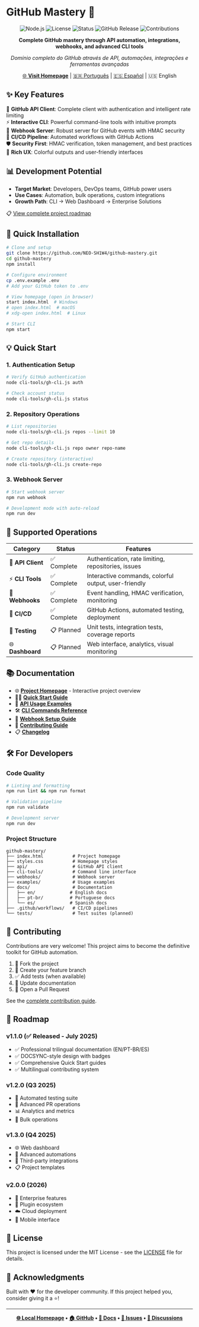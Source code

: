 # GitHub Mastery 🚀

<div align="center">

![Node.js](https://img.shields.io/badge/node.js-v18+-green.svg)
![License](https://img.shields.io/badge/license-MIT-blue.svg)
![Status](https://img.shields.io/badge/status-stable-brightgreen.svg)
![GitHub Release](https://img.shields.io/badge/release-v1.1.0-orange.svg)
![Contributions](https://img.shields.io/badge/contributions-welcome-brightgreen.svg)

**Complete GitHub mastery through API automation, integrations, webhooks, and advanced CLI tools**

_Domínio completo do GitHub através de API, automações, integrações e ferramentas avançadas_

[🌐 **Visit Homepage**](https://neo-sh1w4.github.io/github_mastery/) | [🇧🇷 Português](./docs/pt-br/README.md) | [🇪🇸 Español](./docs/es/README.md) | 🇺🇸 English

</div>

## ✨ Key Features

🔌 **GitHub API Client**: Complete client with authentication and intelligent rate limiting  
⚡ **Interactive CLI**: Powerful command-line tools with intuitive prompts  
🔗 **Webhook Server**: Robust server for GitHub events with HMAC security  
🔄 **CI/CD Pipeline**: Automated workflows with GitHub Actions  
🛡️ **Security First**: HMAC verification, token management, and best practices  
🎨 **Rich UX**: Colorful outputs and user-friendly interfaces

## 📊 Development Potential

- **Target Market**: Developers, DevOps teams, GitHub power users
- **Use Cases**: Automation, bulk operations, custom integrations
- **Growth Path**: CLI → Web Dashboard → Enterprise Solutions

📋 [View complete project roadmap](#-roadmap)

## 🚀 Quick Installation

```bash
# Clone and setup
git clone https://github.com/NEO-SH1W4/github-mastery.git
cd github-mastery
npm install

# Configure environment
cp .env.example .env
# Add your GitHub token to .env

# View homepage (open in browser)
start index.html  # Windows
# open index.html  # macOS
# xdg-open index.html  # Linux

# Start CLI
npm start
```

## 💡 Quick Start

### 1. Authentication Setup

```bash
# Verify GitHub authentication
node cli-tools/gh-cli.js auth

# Check account status
node cli-tools/gh-cli.js status
```

### 2. Repository Operations

```bash
# List repositories
node cli-tools/gh-cli.js repos --limit 10

# Get repo details
node cli-tools/gh-cli.js repo owner repo-name

# Create repository (interactive)
node cli-tools/gh-cli.js create-repo
```

### 3. Webhook Server

```bash
# Start webhook server
npm run webhook

# Development mode with auto-reload
npm run dev
```

## 🧩 Supported Operations

| Category          | Status      | Features                                             |
| ----------------- | ----------- | ---------------------------------------------------- |
| 🔌 **API Client** | ✅ Complete | Authentication, rate limiting, repositories, issues  |
| ⚡ **CLI Tools**  | ✅ Complete | Interactive commands, colorful output, user-friendly |
| 🔗 **Webhooks**   | ✅ Complete | Event handling, HMAC verification, monitoring        |
| 🔄 **CI/CD**      | ✅ Complete | GitHub Actions, automated testing, deployment        |
| 🧪 **Testing**    | 📋 Planned  | Unit tests, integration tests, coverage reports      |
| 🌐 **Dashboard**  | 📋 Planned  | Web interface, analytics, visual monitoring          |

## 📚 Documentation

- 🌐 [**Project Homepage**](./index.html) - Interactive project overview
- 🏃‍♂️ [**Quick Start Guide**](./docs/en/QUICKSTART.md)
- 🔌 [**API Usage Examples**](./examples/)
- 🛠️ [**CLI Commands Reference**](./docs/en/CLI.md)
- 🔗 [**Webhook Setup Guide**](./docs/en/WEBHOOKS.md)
- 🤝 [**Contributing Guide**](./CONTRIBUTING.md)
- 📋 [**Changelog**](./CHANGELOG.md)

## 🛠️ For Developers

### Code Quality

```bash
# Linting and formatting
npm run lint && npm run format

# Validation pipeline
npm run validate

# Development server
npm run dev
```

### Project Structure

```
github-mastery/
├── index.html           # Project homepage
├── styles.css           # Homepage styles
├── api/                 # GitHub API client
├── cli-tools/           # Command line interface
├── webhooks/            # Webhook server
├── examples/            # Usage examples
├── docs/                # Documentation
│   ├── en/             # English docs
│   ├── pt-br/          # Portuguese docs
│   └── es/             # Spanish docs
├── .github/workflows/   # CI/CD pipelines
└── tests/               # Test suites (planned)
```

## 🤝 Contributing

Contributions are very welcome! This project aims to become the definitive toolkit for GitHub automation.

1. 🍴 Fork the project
2. 🌟 Create your feature branch
3. ✅ Add tests (when available)
4. 📝 Update documentation
5. 🚀 Open a Pull Request

See the [complete contribution guide](./CONTRIBUTING.md).

## 🎯 Roadmap

### v1.1.0 (✅ Released - July 2025)

- ✅ Professional trilingual documentation (EN/PT-BR/ES)
- ✅ DOCSYNC-style design with badges
- ✅ Comprehensive Quick Start guides
- ✅ Multilingual contributing system

### v1.2.0 (Q3 2025)

- 🧪 Automated testing suite
- 🔄 Advanced PR operations
- 📊 Analytics and metrics
- 🔧 Bulk operations

### v1.3.0 (Q4 2025)

- 🌐 Web dashboard
- 🤖 Advanced automations
- 🔗 Third-party integrations
- 📋 Project templates

### v2.0.0 (2026)

- 🏢 Enterprise features
- 🧩 Plugin ecosystem
- ☁️ Cloud deployment
- 📱 Mobile interface

## 📜 License

This project is licensed under the MIT License - see the [LICENSE](LICENSE) file for details.

## 🌟 Acknowledgments

Built with ❤️ for the developer community. If this project helped you, consider giving it a ⭐!

---

<div align="center">

**[🌐 Local Homepage](./index.html) • [🏠 GitHub](https://github.com/NEO-SH1W4/github-mastery) • [📖 Docs](https://github.com/NEO-SH1W4/github-mastery#readme) • [🐛 Issues](https://github.com/NEO-SH1W4/github-mastery/issues) • [💬 Discussions](https://github.com/NEO-SH1W4/github-mastery/discussions)**

</div>
